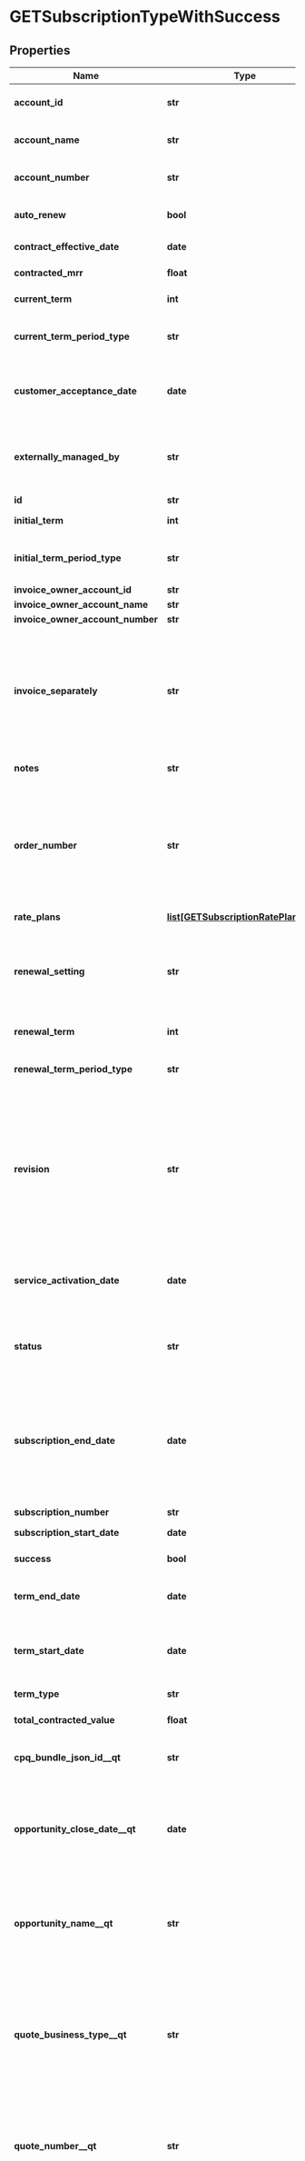 # GETSubscriptionTypeWithSuccess

## Properties
Name | Type | Description | Notes
------------ | ------------- | ------------- | -------------
**account_id** | **str** | The ID of the account associated with this subscription. | [optional] 
**account_name** | **str** | The name of the account associated with this subscription. | [optional] 
**account_number** | **str** | The number of the account associated with this subscription. | [optional] 
**auto_renew** | **bool** | If &#x60;true&#x60;, the subscription automatically renews at the end of the term. Default is &#x60;false&#x60;.  | [optional] 
**contract_effective_date** | **date** | Effective contract date for this subscription, as yyyy-mm-dd.  | [optional] 
**contracted_mrr** | **float** | Monthly recurring revenue of the subscription.  | [optional] 
**current_term** | **int** | The length of the period for the current subscription term.  | [optional] 
**current_term_period_type** | **str** | The period type for the current subscription term.  Values are:  * &#x60;Month&#x60; (default) * &#x60;Year&#x60; * &#x60;Day&#x60; * &#x60;Week&#x60;  | [optional] 
**customer_acceptance_date** | **date** | The date on which the services or products within a subscription have been accepted by the customer, as yyyy-mm-dd.  | [optional] 
**externally_managed_by** | **str** | An enum field on the Subscription object to indicate the name of a third-party store. This field is used to represent subscriptions created through third-party stores.  | [optional] 
**id** | **str** | Subscription ID.  | [optional] 
**initial_term** | **int** | The length of the period for the first subscription term.  | [optional] 
**initial_term_period_type** | **str** | The period type for the first subscription term.  Values are:  * &#x60;Month&#x60; (default) * &#x60;Year&#x60; * &#x60;Day&#x60; * &#x60;Week&#x60;  | [optional] 
**invoice_owner_account_id** | **str** |  | [optional] 
**invoice_owner_account_name** | **str** |  | [optional] 
**invoice_owner_account_number** | **str** |  | [optional] 
**invoice_separately** | **str** | Separates a single subscription from other subscriptions and creates an invoice for the subscription.   If the value is &#x60;true&#x60;, the subscription is billed separately from other subscriptions. If the value is &#x60;false&#x60;, the subscription is included with other subscriptions in the account invoice.  | [optional] 
**notes** | **str** | A string of up to 65,535 characters.  | [optional] 
**order_number** | **str** | The order number of the order in which the changes on the subscription are made.   **Note:** This field is only available if you have the [Order Metrics](https://knowledgecenter.zuora.com/BC_Subscription_Management/Orders/AA_Overview_of_Orders#Order_Metrics) feature enabled. If you wish to have access to the feature, submit a request at [Zuora Global Support](http://support.zuora.com/). We will investigate your use cases and data before enabling this feature for you.  | [optional] 
**rate_plans** | [**list[GETSubscriptionRatePlanType]**](GETSubscriptionRatePlanType.md) | Container for rate plans.  | [optional] 
**renewal_setting** | **str** | Specifies whether a termed subscription will remain &#x60;TERMED&#x60; or change to &#x60;EVERGREEN&#x60; when it is renewed.   Values are:  * &#x60;RENEW_WITH_SPECIFIC_TERM&#x60; (default) * &#x60;RENEW_TO_EVERGREEN&#x60;  | [optional] 
**renewal_term** | **int** | The length of the period for the subscription renewal term.  | [optional] 
**renewal_term_period_type** | **str** | The period type for the subscription renewal term.  Values are:  * &#x60;Month&#x60; (default) * &#x60;Year&#x60; * &#x60;Day&#x60; * &#x60;Week&#x60;  | [optional] 
**revision** | **str** | An auto-generated decimal value uniquely tagged with a subscription. The value always contains one decimal place, for example, the revision of a new subscription is 1.0. If a further version of the subscription is created, the revision value will be increased by 1. Also, the revision value is always incremental regardless of deletion of subscription versions.  | [optional] 
**service_activation_date** | **date** | The date on which the services or products within a subscription have been activated and access has been provided to the customer, as yyyy-mm-dd  | [optional] 
**status** | **str** | Subscription status; possible values are:  * &#x60;Draft&#x60; * &#x60;Pending Activation&#x60; * &#x60;Pending Acceptance&#x60; * &#x60;Active&#x60; * &#x60;Cancelled&#x60; * &#x60;Suspended&#x60;  | [optional] 
**subscription_end_date** | **date** | The date when the subscription term ends, where the subscription ends at midnight the day before. For example, if the &#x60;subscriptionEndDate&#x60; is 12/31/2016, the subscriptions ends at midnight (00:00:00 hours) on 12/30/2016. This date is the same as the term end date or the cancelation date, as appropriate.  | [optional] 
**subscription_number** | **str** | Subscription number. | [optional] 
**subscription_start_date** | **date** | Date the subscription becomes effective.  | [optional] 
**success** | **bool** | Returns &#x60;true&#x60; if the request was processed successfully.  | [optional] 
**term_end_date** | **date** | Date the subscription term ends. If the subscription is evergreen, this is null or is the cancellation date (if one has been set).  | [optional] 
**term_start_date** | **date** | Date the subscription term begins. If this is a renewal subscription, this date is different from the subscription start date.  | [optional] 
**term_type** | **str** | Possible values are: &#x60;TERMED&#x60;, &#x60;EVERGREEN&#x60;.  | [optional] 
**total_contracted_value** | **float** | Total contracted value of the subscription.  | [optional] 
**cpq_bundle_json_id__qt** | **str** | The Bundle product structures from Zuora Quotes if you utilize Bundling in Salesforce. Do not change the value in this field.  | [optional] 
**opportunity_close_date__qt** | **date** | The closing date of the Opportunity. This field is used in Zuora data sources to report on Subscription metrics. If the subscription originated from Zuora Quotes, the value is populated with the value from Zuora Quotes.  | [optional] 
**opportunity_name__qt** | **str** | The unique identifier of the Opportunity. This field is used in Zuora data sources to report on Subscription metrics. If the subscription originated from Zuora Quotes, the value is populated with the value from Zuora Quotes.  | [optional] 
**quote_business_type__qt** | **str** | The specific identifier for the type of business transaction the Quote represents such as New, Upsell, Downsell, Renewal or Churn. This field is used in Zuora data sources to report on Subscription metrics. If the subscription originated from Zuora Quotes, the value is populated with the value from Zuora Quotes.  | [optional] 
**quote_number__qt** | **str** | The unique identifier of the Quote. This field is used in Zuora data sources to report on Subscription metrics. If the subscription originated from Zuora Quotes, the value is populated with the value from Zuora Quotes.  | [optional] 
**quote_type__qt** | **str** | The Quote type that represents the subscription lifecycle stage such as New, Amendment, Renew or Cancel. This field is used in Zuora data sources to report on Subscription metrics. If the subscription originated from Zuora Quotes, the value is populated with the value from Zuora Quotes.  | [optional] 
**integration_id__ns** | **str** | ID of the corresponding object in NetSuite. Only available if you have installed the [Zuora Connector for NetSuite](https://www.zuora.com/connect/app/?appId&#x3D;265).  | [optional] 
**integration_status__ns** | **str** | Status of the subscription&#39;s synchronization with NetSuite. Only available if you have installed the [Zuora Connector for NetSuite](https://www.zuora.com/connect/app/?appId&#x3D;265).  | [optional] 
**project__ns** | **str** | The NetSuite project that the subscription was created from. Only available if you have installed the [Zuora Connector for NetSuite](https://www.zuora.com/connect/app/?appId&#x3D;265).  | [optional] 
**sales_order__ns** | **str** | The NetSuite sales order than the subscription was created from. Only available if you have installed the [Zuora Connector for NetSuite](https://www.zuora.com/connect/app/?appId&#x3D;265).  | [optional] 
**sync_date__ns** | **str** | Date when the subscription was synchronized with NetSuite. Only available if you have installed the [Zuora Connector for NetSuite](https://www.zuora.com/connect/app/?appId&#x3D;265).  | [optional] 

[[Back to Model list]](../README.md#documentation-for-models) [[Back to API list]](../README.md#documentation-for-api-endpoints) [[Back to README]](../README.md)


